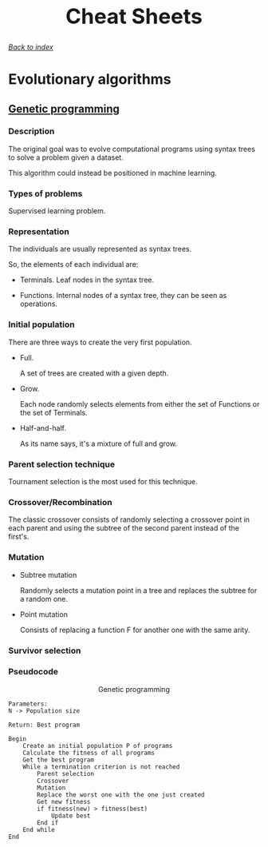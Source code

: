 <h1 align="center" style="font-size:3em">Cheat Sheets</h1>

###### [Back to index](https://github.com/LuisR-jpg/School/tree/master/Optimizaci%C3%B3n%20y%20Metaheur%C3%ADsticas%20II)

# Evolutionary algorithms

## [Genetic programming](https://github.com/LuisR-jpg/School/blob/master/Optimizaci%C3%B3n%20y%20Metaheur%C3%ADsticas%20II/Evolutionary%20Computing/Generic%20Programming/6.%20Genetic%20Programming.pdf)

### Description

The original goal was to evolve computational programs using syntax trees to solve a problem given a dataset.

This algorithm could instead be positioned in machine learning.

### Types of problems

Supervised learning problem.

### Representation

The individuals are usually represented as syntax trees.

So, the elements of each individual are:

- Terminals. Leaf nodes in the syntax tree.

- Functions. Internal nodes of a syntax tree, they can be seen as operations.

### Initial population

There are three ways to create the very first population. 

- Full. 

    A set of trees are created with a given depth.

- Grow. 

    Each node randomly selects elements from either the set of Functions or the set of Terminals.

- Half-and-half.

    As its name says, it's a mixture of full and grow.

### Parent selection technique

Tournament selection is the most used for this technique.

### Crossover/Recombination 

The classic crossover consists of randomly selecting a crossover point in each parent and using the subtree of the second parent instead of the first's. 

### Mutation

- Subtree mutation

    Randomly selects a mutation point in a tree and replaces the subtree for a random one.

- Point mutation

    Consists of replacing a function F for another one with the same arity.

### Survivor selection

### Pseudocode

<p align = "center">Genetic programming</p>

```
Parameters:
N -> Population size

Return: Best program

Begin 
    Create an initial population P of programs
    Calculate the fitness of all programs
    Get the best program
    While a termination criterion is not reached
        Parent selection
        Crossover
        Mutation
        Replace the worst one with the one just created
        Get new fitness
        if fitness(new) > fitness(best)
            Update best
        End if
    End while
End
```